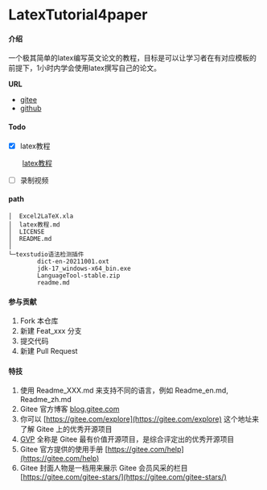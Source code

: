 # LatexTutorial4paper

#### 介绍

一个极其简单的latex编写英文论文的教程，目标是可以让学习者在有对应模板的前提下，1小时内学会使用latex撰写自己的论文。

**URL**

- [gitee](https://gitee.com/willjayhomesite/latex-tutorial4paper)
- [github](https://github.com/Willjay5991/Latex-tutorial4paper)

#### Todo

- [x] latex教程

  ​	[latex教程](./latex教程.md)

- [ ] 录制视频





#### path

```
│  Excel2LaTeX.xla
│  latex教程.md
│  LICENSE
│  README.md
│  
└─texstudio语法检测插件
        dict-en-20211001.oxt
        jdk-17_windows-x64_bin.exe
        LanguageTool-stable.zip
        readme.md
```



#### 参与贡献

1.  Fork 本仓库
2.  新建 Feat_xxx 分支
3.  提交代码
4.  新建 Pull Request


#### 特技

1.  使用 Readme\_XXX.md 来支持不同的语言，例如 Readme\_en.md, Readme\_zh.md
2.  Gitee 官方博客 [blog.gitee.com](https://blog.gitee.com)
3.  你可以 [https://gitee.com/explore](https://gitee.com/explore) 这个地址来了解 Gitee 上的优秀开源项目
4.  [GVP](https://gitee.com/gvp) 全称是 Gitee 最有价值开源项目，是综合评定出的优秀开源项目
5.  Gitee 官方提供的使用手册 [https://gitee.com/help](https://gitee.com/help)
6.  Gitee 封面人物是一档用来展示 Gitee 会员风采的栏目 [https://gitee.com/gitee-stars/](https://gitee.com/gitee-stars/)
